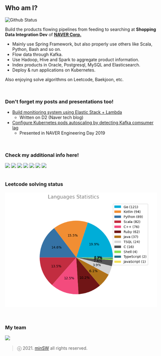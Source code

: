 ## Who am I?

![Github Status](https://github-readme-stats.vercel.app/api?username=occidere&count_private=true&show_icons=true&theme=react)

Build the products flowing pipelines from feeding to searching at **Shopping Data Integration Dev** of **[NAVER Corp.](https://www.navercorp.com/)** 
- Mainly use Spring Framework, but also properly use others like Scala, Python, Bash and so on.
- Flow data through Kafka.
- Use Hadoop, Hive and Spark to aggregate product information.
- Index products in Oracle, Postgresql, MySQL and Elasticsearch.
- Deploy & run applications on Kubernetes.

Also enjoying solve algorithms on Leetcode, Baekjoon, etc.

<br>

### Don't forget my posts and presentations too!
- [Build monitioring system using Elastic Stack + Lambda](https://d2.naver.com/helloworld/9878588)
    - Written on D2 (Naver tech blog)
- [Configure Kubernetes pods autoscaling by detecting Kafka comsumer lag](https://blog.naver.com/occidere/221758990374)
    - Presented in NAVER Engineering Day 2019


<br>

### Check my additional info here!
<div align="left">
    <a target="_blank" href="https://www.acmicpc.net/user/occidere"><img src="https://postfiles.pstatic.net/MjAxOTEyMjRfMjA5/MDAxNTc3MTkyNTc5Mjkx.p_Tb59oUPn3vNNRJKnSZWPTkdxywV0MRotMO8ARxFm8g.4Asj8GBetDaak_IRqUuIZirj7I52VXmA6ppxj25RI80g.PNG.occidere/boj.png?type=w773" width="34"></a>
    <a target="_blank" href="https://github.com/occidere"><img src="https://postfiles.pstatic.net/MjAxOTEyMjRfMjA2/MDAxNTc3MTkyNjQxMTE2.gKbaF34cMk4H7gGeNL6OO6ARFXgrxra1iSvn3DRFzAMg.TWVLm42SKE4yDn_eMTaU9BGEnU2YSbEV0pf8bHM0UjEg.PNG.occidere/GitHub-Mark-120px-plus.png?type=w773" width="34"></a>
    <a target="_blank" href="https://leetcode.com/occidere/"><img src="https://postfiles.pstatic.net/MjAxOTEyMjRfMTk3/MDAxNTc3MTg4NDQzMTIy.n_jenY3BIC-He28ImL6vn8vg0z9UYs_BRkKKPHedfc8g.a4GQ31rz_ZGbJgDI54-dxdi4H4cB4Ce0XrK628CcM-og.PNG.occidere/SE-14b86d8e-1155-4ec3-8d67-546e1ebbe9d3.png?type=w773" width="34"></a>
    <a target="_blank" href="https://stackoverflow.com/users/7110084/occidere"><img src="https://postfiles.pstatic.net/MjAxOTEyMjRfMTk0/MDAxNTc3MTkyNjgwNDUx.qFUpU_hMNZlpNcwmIOY8elNvGXEAwDPzJvrdD-0aWOIg.U8ESjAzaZYJYJoLYGDbk8N6QEiZWeOEIbGoY4VJBzc4g.PNG.occidere/stackoverflow-512.png?type=w773" width="34"></a>
    <a target="_blank" href="https://www.linkedin.com/in/sungjun-lee/"><img src="https://postfiles.pstatic.net/MjAxOTEyMjRfODYg/MDAxNTc3MTkyMTc4OTc3.qeoVgMlHyM-yRMraNaqGOhVQPWcWF1mr6LqQA1sZSZgg.xUnzMz4CwlPz5RaCYklHc0qnfs94KIgbhRZe0h9tCZQg.JPEG.occidere/SE-28328066-440e-4064-b86f-9ca78c93b191.jpg?type=w773" width="34"></a>
    <a target="_blank" href="https://blog.naver.com/occidere"><img src="https://postfiles.pstatic.net/MjAxOTEyMzBfMjQ3/MDAxNTc3Njg5NDIzNTM4.Bb4I_JcTmoJTw5QopVY1_2-fFosbZUPz9j35wERCsDQg._fb8TvSH60N4X1xSHHEtnn_uLKlrSHejTymmPLVXXr8g.PNG.occidere/NAVER_BLOG_LOGO.png?type=w773" width="34"></a>
    <a target="_blank" href="https://www.credential.net/557b8611-e161-4a5b-92bb-6b7ea5a0af7d#gs.tgcl3w"><img src="https://postfiles.pstatic.net/MjAyMTAyMjBfMjc2/MDAxNjEzNzk1NDMwMzE2.QbUhjGK_KclGbVlj_Ksey00IZRy3-KEZy4TWF3MFUfsg.Q_mQ5tHqjKPhBywRXmplV3d4gekyAOB9rSwi7nHqbJAg.PNG.occidere/161378286475.png?type=w773" width="34"></a>
</div>

<br>

### Leetcode solving status
<a href="https://leetcode.com/occidere/"><img src="https://raw.githubusercontent.com/occidere/leetcode/master/.statistics/language_statistics.png" width=500/></a>

<br>

### My team
<img src="https://postfiles.pstatic.net/MjAyMTAxMTlfMjE1/MDAxNjExMDMyMzg5NTAw.xSNDn09xgTHCEkRKAZycHWnuBp5sJDp3JDyOYLcz_e4g.Y9RDN_KAXRroRvUEgyymLDc4J07i5jPDgTsmNQdzIT0g.JPEG.occidere/IMG_0969.JPG?type=w773" width="500" />

> ⓒ 2021. [minSW](https://github.com/minSW) all rights reserved.
